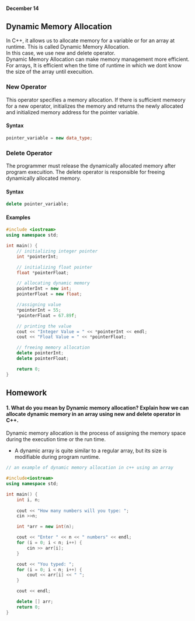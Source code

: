 #### December 14

## Dynamic Memory Allocation

In C++, it allows us to allocate memory for a variable or for an array at runtime. This is called Dynamic Memory Allocation. <br/>
In this case, we use new and delete operator. <br/> Dynamic Memory Allocation can make memory management more efficient. <br/>
For arrays, It is efficient when the time of runtime in which we dont know the size of the array until execuition. 

### New Operator

This operator specifies a memory allocation. If there is sufficient memeory for a new operator, initializes the memory and returns the newly allocated and initialized memory address for the pointer variable. 

#### Syntax

```cpp
pointer_variable = new data_type;
```

### Delete Operator

The programmer must release the dynamically allocated memory after program execuition. The delete operator is responsible for freeing dynamically allocated memory. 

#### Syntax

```cpp
delete pointer_variable;
```

#### Examples

```cpp
#include <iostream>
using namespace std;

int main() {
    // initializing integer pointer
    int *pointerInt;

    // initializing float pointer
    float *pointerFloat;

    // allocating dynamic memory
    pointerInt = new int;
    pointerFloat = new float;

    //assigning value
    *pointerInt = 55;
    *pointerFloat = 67.89f;

    // printing the value
    cout << "Integer Value = " << *pointerInt << endl;
    cout << "Float Value = " << *pointerFloat;

    // freeing memory allocation
    delete pointerInt;
    delete pointerFloat;

    return 0;
}
```

## Homework

#### 1. What do you mean by Dynamic memory allocation? Explain how we can allocate dynamic memory in an array using new and delete operator in C++.
 Dynamic memory allocation is the process of assigning the memory space during the execution time or the run time.
<br/> 
* A dynamic array is quite similar to a regular array, but its size is modifiable during program runtime.


```cpp
// an example of dynamic memory allocation in c++ using an array

#include<iostream>
using namespace std;

int main() {
	int i, n;
    
	cout << "How many numbers will you type: ";
	cin >>n;

	int *arr = new int(n);

	cout << "Enter " << n << " numbers" << endl;
	for (i = 0; i < n; i++) {
		cin >> arr[i];
	}

	cout << "You typed: ";
	for (i = 0; i < n; i++) {
		cout << arr[i] << " ";
	}

	cout << endl;

	delete [] arr;
	return 0;
}
```
